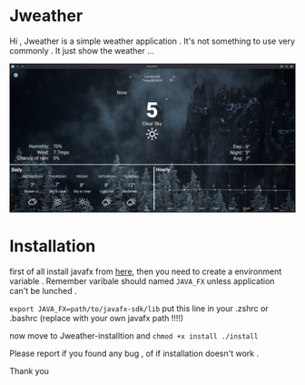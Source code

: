 # Jweather

Hi , Jweather is a simple weather application . It's not something to use very commonly . It just show the weather ... 

![Jweather](Jweather-screenshot.png)
# Installation 

first of all install javafx from [here](https://openjfx.io/), then you need to create a environment variable . Remember varibale should named ``JAVA_FX`` unless application can't be lunched . 

``
export JAVA_FX=path/to/javafx-sdk/lib
``
put this line in your .zshrc or .bashrc (replace with your own javafx path !!!!)

now move to Jweather-installtion and 
``chmod +x install
./install
``

Please report if you found any bug , of if installation doesn't work . 

Thank you 

